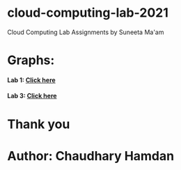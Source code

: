 # cloud-computing-lab-2021
Cloud Computing Lab Assignments by Suneeta Ma'am
# 
# Graphs: 
#### Lab 1: [Click here](https://colab.research.google.com/drive/14XcRrHIJX0NyIqeJBVJ_8OyQRTmDZlcT?usp=sharing)
#### Lab 3: [Click here](https://colab.research.google.com/drive/1yGiiNlUI5X863m4RZ_NH2vcX59QzI4Xl?usp=sharing)


<!-- # 
# Questions:
## Lab 1:
### Scheduling Algorithm(RR,SJF(preemptive&nonpreemptive,FCFS) -->











# 
# 
# Thank you
# Author: Chaudhary Hamdan
